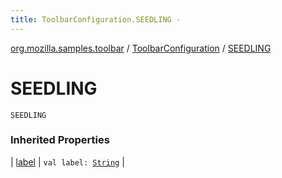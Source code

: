 ```yaml
---
title: ToolbarConfiguration.SEEDLING - 
---
```


[org.mozilla.samples.toolbar](../index.html) / [ToolbarConfiguration](index.html) / [SEEDLING](./-s-e-e-d-l-i-n-g.html)

# SEEDLING

`SEEDLING`

### Inherited Properties

| [label](label.html) | `val label: `[`String`](https://kotlinlang.org/api/latest/jvm/stdlib/kotlin/-string/index.html) |

